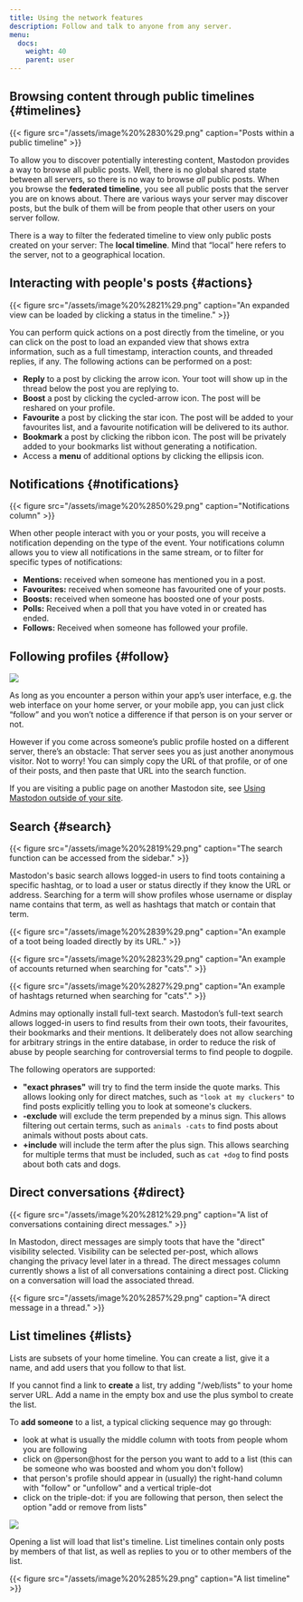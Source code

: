 ```yaml
---
title: Using the network features
description: Follow and talk to anyone from any server.
menu:
  docs:
    weight: 40
    parent: user
---
```


## Browsing content through public timelines {#timelines}

{{< figure src="/assets/image%20%2830%29.png" caption="Posts within a public timeline" >}}

To allow you to discover potentially interesting content, Mastodon provides a way to browse all public posts. Well, there is no global shared state between all servers, so there is no way to browse _all_ public posts. When you browse the **federated timeline**, you see all public posts that the server you are on knows about. There are various ways your server may discover posts, but the bulk of them will be from people that other users on your server follow.

There is a way to filter the federated timeline to view only public posts created on your server: The **local timeline**. Mind that “local” here refers to the server, not to a geographical location.

## Interacting with people's posts {#actions}

{{< figure src="/assets/image%20%2821%29.png" caption="An expanded view can be loaded by clicking a status in the timeline." >}}

You can perform quick actions on a post directly from the timeline, or you can click on the post to load an expanded view that shows extra information, such as a full timestamp, interaction counts, and threaded replies, if any. The following actions can be performed on a post:

* **Reply** to a post by clicking the arrow icon. Your toot will show up in the thread below the post you are replying to.
* **Boost** a post by clicking the cycled-arrow icon. The post will be reshared on your profile.
* **Favourite** a post by clicking the star icon. The post will be added to your favourites list, and a favourite notification will be delivered to its author.
* **Bookmark** a post by clicking the ribbon icon. The post will be privately added to your bookmarks list without generating a notification.
* Access a **menu** of additional options by clicking the ellipsis icon.

## Notifications {#notifications}

{{< figure src="/assets/image%20%2850%29.png" caption="Notifications column" >}}

When other people interact with you or your posts, you will receive a notification depending on the type of the event. Your notifications column allows you to view all notifications in the same stream, or to filter for specific types of notifications:

* **Mentions:** received when someone has mentioned you in a post.
* **Favourites:** received when someone has favourited one of your posts.
* **Boosts:** received when someone has boosted one of your posts.
* **Polls:** Received when a poll that you have voted in or created has ended.
* **Follows:** Received when someone has followed your profile.

## Following profiles {#follow}

![](/assets/image%20%2811%29.png)

As long as you encounter a person within your app’s user interface, e.g. the web interface on your home server, or your mobile app, you can just click “follow” and you won’t notice a difference if that person is on your server or not.

However if you come across someone’s public profile hosted on a different server, there’s an obstacle: That server sees you as just another anonymous visitor. Not to worry! You can simply copy the URL of that profile, or of one of their posts, and then paste that URL into the search function.

If you are visiting a public page on another Mastodon site, see [Using Mastodon outside of your site](../external/#interact).

## Search {#search}

{{< figure src="/assets/image%20%2819%29.png" caption="The search function can be accessed from the sidebar." >}}

Mastodon's basic search allows logged-in users to find toots containing a specific hashtag, or to load a user or status directly if they know the URL or address. Searching for a term will show profiles whose username or display name contains that term, as well as hashtags that match or contain that term.

{{< figure src="/assets/image%20%2839%29.png" caption="An example of a toot being loaded directly by its URL." >}}

{{< figure src="/assets/image%20%2823%29.png" caption="An example of accounts returned when searching for &quot;cats&quot;." >}}

{{< figure src="/assets/image%20%2827%29.png" caption="An example of hashtags returned when searching for &quot;cats&quot;." >}}

Admins may optionally install full-text search. Mastodon’s full-text search allows logged-in users to find results from their own toots, their favourites, their bookmarks and their mentions. It deliberately does not allow searching for arbitrary strings in the entire database, in order to reduce the risk of abuse by people searching for controversial terms to find people to dogpile.

The following operators are supported:

* **"exact phrases"** will try to find the term inside the quote marks. This allows looking only for direct matches, such as `"look at my cluckers"` to find posts explicitly telling you to look at someone's cluckers.
* **-exclude** will exclude the term prepended by a minus sign. This allows filtering out certain terms, such as `animals -cats` to find posts about animals without posts about cats.
* **+include** will include the term after the plus sign. This allows searching for multiple terms that must be included, such as `cat +dog` to find posts about both cats and dogs.

## Direct conversations {#direct}

{{< figure src="/assets/image%20%2812%29.png" caption="A list of conversations containing direct messages." >}}

In Mastodon, direct messages are simply toots that have the "direct" visibility selected. Visibility can be selected per-post, which allows changing the privacy level later in a thread. The direct messages column currently shows a list of all conversations containing a direct post. Clicking on a conversation will load the associated thread.

{{< figure src="/assets/image%20%2857%29.png" caption="A direct message in a thread." >}}

## List timelines {#lists}

Lists are subsets of your home timeline. You can create a list, give it a name, and add users that you follow to that list.

If you cannot find a link to **create** a list, try adding "/web/lists" to your home server URL. Add a name in the empty box and use the plus symbol to create the list.

To **add someone** to a list, a typical clicking sequence may go through:
* look at what is usually the middle column with toots from people whom you are following
* click on @person@host for the person you want to add to a list (this can be someone who was boosted and whom you don't follow)
* that person's profile should appear in (usually) the right-hand column with "follow" or "unfollow" and a vertical triple-dot
* click on the triple-dot: if you are following that person, then select the option "add or remove from lists"

![](/assets/image%20%2828%29.png)

Opening a list will load that list's timeline. List timelines contain only posts by members of that list, as well as replies to you or to other members of the list.

{{< figure src="/assets/image%20%285%29.png" caption="A list timeline" >}}

